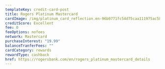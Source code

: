 ```yaml
---
templateKey: credit-card-post
title: Rogers Platinum Mastercard
cardImage: /img/platinum_card_reflection.en-96b0771fc54d75caa111975ac58b59dbfd25cbcd9d92b8802faf57bb820af031.png
creditScore: Excellent
fee: 0
feeOptions: nofees
network: Mastercard
purchaseInterest: "19.99"
balanceTranferFees: ""
cardCategory: rewards
rewardType: cashback
href: https://rogersbank.com/en/rogers_platinum_mastercard_details
---
```


